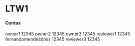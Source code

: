 # LTW1

#### Contas
owner1      12345
owner2      12345
owner3      12345
reviewer1   12345
fernandomendesboss   12345
reviewer3   12345
